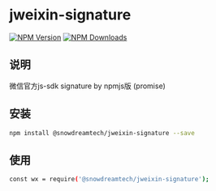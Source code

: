 # jweixin-signature

[![NPM Version][npm-image]][npm-url]
[![NPM Downloads][downloads-image]][downloads-url]

## 说明

微信官方js-sdk signature by npmjs版 (promise)

## 安装

```bash
npm install @snowdreamtech/jweixin-signature --save
```

## 使用

```bash
const wx = require('@snowdreamtech/jweixin-signature');
```

[npm-image]: https://img.shields.io/npm/v/@snowdreamtech/jweixin-signature.svg
[npm-url]: https://www.npmjs.com/package/@snowdreamtech/jweixin-signature
[downloads-image]: https://img.shields.io/npm/dw/@snowdreamtech/jweixin-signature.svg
[downloads-url]: https://www.npmjs.com/package/@snowdreamtech/jweixin-signature
